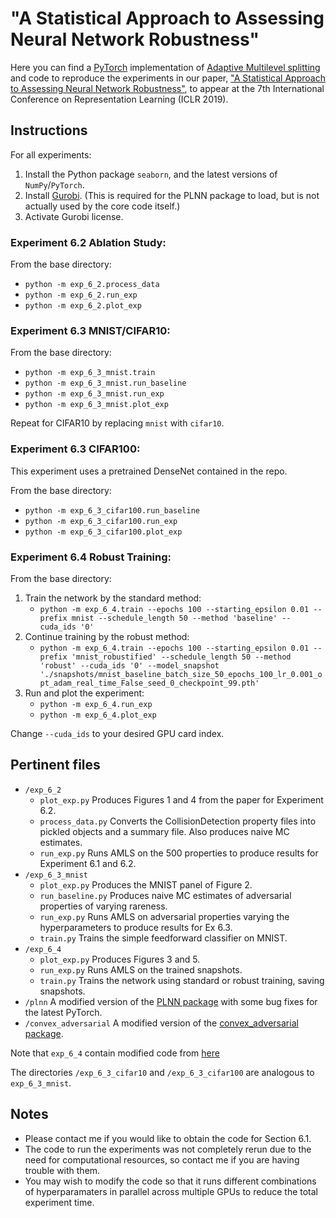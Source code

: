 # "A Statistical Approach to Assessing Neural Network Robustness"

Here you can find a [PyTorch](http://pytorch.org/) implementation of [Adaptive Multilevel splitting](http://www.nowozin.net/sebastian/blog/multilevel-splitting.html) and code to reproduce the experiments in our paper, ["A Statistical Approach to Assessing Neural Network Robustness"](https://arxiv.org/abs/1811.07209), to appear at the 7th International Conference on Representation Learning (ICLR 2019).

## Instructions

For all experiments:
1. Install the Python package `seaborn`, and the latest versions of `NumPy`/`PyTorch`.
2. Install [Gurobi](https://www.gurobi.com). (This is required for the PLNN package to load, but is not actually used by the core code itself.)
3. Activate Gurobi license.

### Experiment 6.2 Ablation Study:

From the base directory:
* `python -m exp_6_2.process_data`
* `python -m exp_6_2.run_exp`
* `python -m exp_6_2.plot_exp`

### Experiment 6.3 MNIST/CIFAR10:

From the base directory:
* `python -m exp_6_3_mnist.train`
* `python -m exp_6_3_mnist.run_baseline`
* `python -m exp_6_3_mnist.run_exp`
* `python -m exp_6_3_mnist.plot_exp`

Repeat for CIFAR10 by replacing `mnist` with `cifar10`.

### Experiment 6.3 CIFAR100:

This experiment uses a pretrained DenseNet contained in the repo.

From the base directory:
* `python -m exp_6_3_cifar100.run_baseline`
* `python -m exp_6_3_cifar100.run_exp`
* `python -m exp_6_3_cifar100.plot_exp`

### Experiment 6.4 Robust Training:

From the base directory:
1. Train the network by the standard method:
	* `python -m exp_6_4.train --epochs 100 --starting_epsilon 0.01 --prefix mnist --schedule_length 50 --method 'baseline' --cuda_ids '0'`
2. Continue training by the robust method:
	* `python -m exp_6_4.train --epochs 100 --starting_epsilon 0.01 --prefix 'mnist_robustified' --schedule_length 50 --method 'robust' --cuda_ids '0' --model_snapshot './snapshots/mnist_baseline_batch_size_50_epochs_100_lr_0.001_opt_adam_real_time_False_seed_0_checkpoint_99.pth'`
3. Run and plot the experiment:
	* `python -m exp_6_4.run_exp`
	* `python -m exp_6_4.plot_exp`

Change `--cuda_ids` to your desired GPU card index.

## Pertinent files

* `/exp_6_2`
	* `plot_exp.py` Produces Figures 1 and 4 from the paper for Experiment 6.2.
	* `process_data.py` Converts the CollisionDetection property files into pickled objects and a summary file. Also produces naive MC estimates.
	* `run_exp.py` Runs AMLS on the 500 properties to produce results for Experiment 6.1 and 6.2.
* `/exp_6_3_mnist`
	* `plot_exp.py` Produces the MNIST panel of Figure 2.
	* `run_baseline.py` Produces naive MC estimates of adversarial properties of varying rareness.
	* `run_exp.py` Runs AMLS on adversarial properties varying the hyperparameters to produce results for Ex 6.3.
	* `train.py` Trains the simple feedforward classifier on MNIST.
* `/exp_6_4`
	* `plot_exp.py` Produces Figures 3 and 5.
	* `run_exp.py` Runs AMLS on the trained snapshots.
	*	`train.py` Trains the network using standard or robust training, saving snapshots.
* `/plnn` A modified version of the [PLNN package](https://github.com/oval-group/PLNN-verification) with some bug fixes for the latest PyTorch.
* `/convex_adversarial` A modified version of the [convex_adversarial package](https://github.com/locuslab/convex_adversarial).

Note that `exp_6_4` contain modified code from [here](https://github.com/locuslab/convex_adversarial/tree/master/examples)

The directories `/exp_6_3_cifar10` and `/exp_6_3_cifar100` are analogous to `exp_6_3_mnist`.

## Notes

* Please contact me if you would like to obtain the code for Section 6.1.
* The code to run the experiments was not completely rerun due to the need for computational resources, so contact me if you are having trouble with them.
* You may wish to modify the code so that it runs different combinations of hyperparamaters in parallel across multiple GPUs to reduce the total experiment time.
